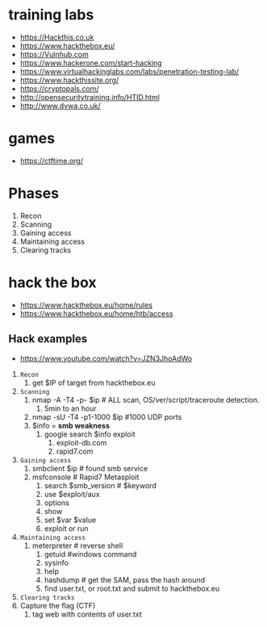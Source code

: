 # training labs
- https://Hackthis.co.uk
- https://www.hackthebox.eu/
- https://Vulnhub.com
- https://www.hackerone.com/start-hacking
- https://www.virtualhackinglabs.com/labs/penetration-testing-lab/
- https://www.hackthissite.org/
- https://cryptopals.com/
- http://opensecuritytraining.info/HTID.html
- http://www.dvwa.co.uk/

# games
- https://ctftime.org/

# Phases
1. Recon
2. Scanning 
3. Gaining access
4. Maintaining access
5. Clearing tracks

# hack the box
- https://www.hackthebox.eu/home/rules
- https://www.hackthebox.eu/home/htb/access

## Hack examples
- https://www.youtube.com/watch?v=JZN3JhoAdWo
1. `Recon`
   1. get $IP of target from hackthebox.eu
2. `Scanning` 
   1. nmap -A -T4 -p- $ip         # ALL scan, OS/ver/script/traceroute detection.
      1.  5min to an hour
   2. nmap -sU -T4 -p1-1000 $ip   #1000 UDP ports
   3. $info = **smb weakness**
      1. google search $info exploit
         1. exploit-db.com
         2. rapid7.com
3. `Gaining access`
   1. smbclient $ip               # found smb service
   2. msfconsole                  # Rapid7 Metasploit
      1. search $smb_version # $keyword
      2. use $exploit/aux
      3. options
      4. show
      5. set $var $value
      6. exploit or run
4. `Maintaining access`
   1. meterpreter               # reverse shell
      1. getuid #windows command
      2. sysinfo
      3. help
      4. hashdump # get the SAM, pass the hash around
      5. find user.txt, or root.txt and submit to hackthebox.eu
5. `Clearing tracks`
6. Capture the flag (CTF)
   1. tag web with contents of user.txt

